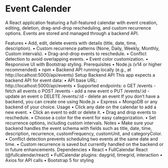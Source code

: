 # Event Calender

A React application featuring a full-featured calendar with event creation, editing, deletion, drag-and-drop rescheduling, and custom recurrence options. Events are stored and managed through a backend API.

Features
•	Add, edit, delete events with details (title, date, time, description).
•	Custom recurrence patterns (None, Daily, Weekly, Monthly, Custom intervals).
•	Drag-and-drop events to reschedule.
•	Conflict detection to avoid overlapping events.
•	Event color customization.
•	Responsive UI with Bootstrap styling.
Prerequisites
•	Node.js (v14 or higher recommended)
•	npm
•	Backend API running locally (e.g., at http://localhost:5000/api/events)
Setup Backend API
This app expects a backend API for event data:
•	API base URL: http://localhost:5000/api/events
•	Supported endpoints:
o	GET /events - fetch all events
o	POST /events - add a new event
o	PUT /events/:id - update an event
o	DELETE /events/:id - delete an event
If you don’t have a backend, you can create one using Node.js + Express + MongoDB or any backend of your choice.
Usage
•	Click any date on the calendar to add a new event.
•	Click an event to edit or delete it.
•	Drag and drop events to reschedule.
•	Choose a color for the event for easy categorization.
•	Set recurrence options, including custom intervals.
Notes
•	Make sure your backend handles the event schema with fields such as title, date, time, description, recurrence, customFrequency, customUnit, and categoryColor.
•	Conflict detection prevents scheduling two events at the same date and time.
•	Custom recurrence is saved but currently handled on the backend or in future enhancements.
Dependencies
•	React
•	FullCalendar React (@fullcalendar/react)
•	FullCalendar plugins: daygrid, timegrid, interaction
•	Axios for API calls
•	Bootstrap 5 for styling
